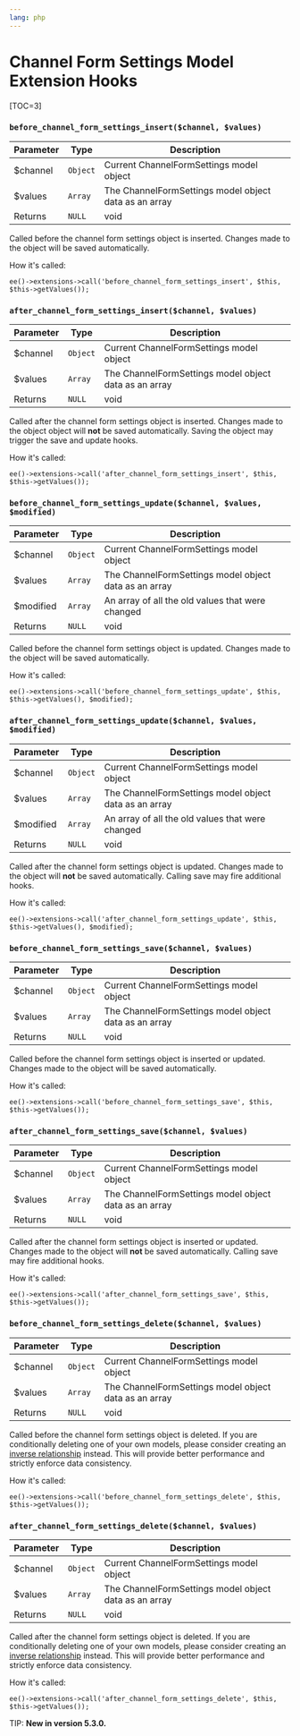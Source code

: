 ```yaml
---
lang: php
---
```


<!--
    This source file is part of the open source project
    ExpressionEngine User Guide (https://github.com/ExpressionEngine/ExpressionEngine-User-Guide)

    @link      https://expressionengine.com/
    @copyright Copyright (c) 2003-2019, EllisLab Corp. (https://ellislab.com)
    @license   https://expressionengine.com/license Licensed under Apache License, Version 2.0
-->

# Channel Form Settings Model Extension Hooks

[TOC=3]

### `before_channel_form_settings_insert($channel, $values)`

| Parameter | Type     | Description                                           |
| --------- | -------- | ------------------------------------------------------|
| \$channel | `Object` | Current ChannelFormSettings model object              |
| \$values  | `Array`  | The ChannelFormSettings model object data as an array |
| Returns   | `NULL`   | void                                                  |

Called before the channel form settings object is inserted. Changes made to the object will be saved automatically.

How it's called:

    ee()->extensions->call('before_channel_form_settings_insert', $this, $this->getValues());

### `after_channel_form_settings_insert($channel, $values)`

| Parameter | Type     | Description                                           |
| --------- | -------- | ------------------------------------------------------|
| \$channel | `Object` | Current ChannelFormSettings model object              |
| \$values  | `Array`  | The ChannelFormSettings model object data as an array |
| Returns   | `NULL`   | void                                                  |

Called after the channel form settings object is inserted. Changes made to the object object will **not** be saved automatically. Saving the object may trigger the save and update hooks.

How it's called:

    ee()->extensions->call('after_channel_form_settings_insert', $this, $this->getValues());

### `before_channel_form_settings_update($channel, $values, $modified)`

| Parameter  | Type     | Description                                           |
| ---------- | -------- | ----------------------------------------------------- |
| \$channel  | `Object` | Current ChannelFormSettings model object              |
| \$values   | `Array`  | The ChannelFormSettings model object data as an array |
| \$modified | `Array`  | An array of all the old values that were changed      |
| Returns    | `NULL`   | void                                                  |

Called before the channel form settings object is updated. Changes made to the object will be saved automatically.

How it's called:

    ee()->extensions->call('before_channel_form_settings_update', $this, $this->getValues(), $modified);

### `after_channel_form_settings_update($channel, $values, $modified)`

| Parameter  | Type     | Description                                           |
| ---------- | -------- | ----------------------------------------------------- |
| \$channel  | `Object` | Current ChannelFormSettings model object              |
| \$values   | `Array`  | The ChannelFormSettings model object data as an array |
| \$modified | `Array`  | An array of all the old values that were changed      |
| Returns    | `NULL`   | void                                                  |

Called after the channel form settings object is updated. Changes made to the object will **not** be saved automatically. Calling save may fire additional hooks.

How it's called:

    ee()->extensions->call('after_channel_form_settings_update', $this, $this->getValues(), $modified);

### `before_channel_form_settings_save($channel, $values)`

| Parameter | Type     | Description                                           |
| --------- | -------- | ----------------------------------------------------- |
| \$channel | `Object` | Current ChannelFormSettings model object              |
| \$values  | `Array`  | The ChannelFormSettings model object data as an array |
| Returns   | `NULL`   | void                                                  |

Called before the channel form settings object is inserted or updated. Changes made to the object will be saved automatically.

How it's called:

    ee()->extensions->call('before_channel_form_settings_save', $this, $this->getValues());

### `after_channel_form_settings_save($channel, $values)`

| Parameter | Type     | Description                                           |
| --------- | -------- | ----------------------------------------------------- |
| \$channel | `Object` | Current ChannelFormSettings model object              |
| \$values  | `Array`  | The ChannelFormSettings model object data as an array |
| Returns   | `NULL`   | void                                                  |

Called after the channel form settings object is inserted or updated. Changes made to the object will **not** be saved automatically. Calling save may fire additional hooks.

How it's called:

    ee()->extensions->call('after_channel_form_settings_save', $this, $this->getValues());

### `before_channel_form_settings_delete($channel, $values)`

| Parameter | Type     | Description                                           |
| --------- | -------- | ----------------------------------------------------- |
| \$channel | `Object` | Current ChannelFormSettings model object              |
| \$values  | `Array`  | The ChannelFormSettings model object data as an array |
| Returns   | `NULL`   | void                                                  |

Called before the channel form settings object is deleted. If you are conditionally deleting one of your own models, please consider creating an [inverse relationship](development/services/model/relating-models.md#inverse-relationships) instead. This will provide better performance and strictly enforce data consistency.

How it's called:

    ee()->extensions->call('before_channel_form_settings_delete', $this, $this->getValues());

### `after_channel_form_settings_delete($channel, $values)`

| Parameter | Type     | Description                                           |
| --------- | -------- | ----------------------------------------------------- |
| \$channel | `Object` | Current ChannelFormSettings model object              |
| \$values  | `Array`  | The ChannelFormSettings model object data as an array |
| Returns   | `NULL`   | void                                                  |

Called after the channel form settings object is deleted. If you are conditionally deleting one of your own models, please consider creating an [inverse relationship](development/services/model/relating-models.md#inverse-relationships) instead. This will provide better performance and strictly enforce data consistency.

How it's called:

    ee()->extensions->call('after_channel_form_settings_delete', $this, $this->getValues());

TIP: **New in version 5.3.0.**
